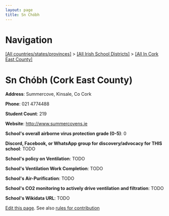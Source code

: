 ```yaml
---
layout: page
title: Sn Chóbh
---
```

# Navigation

[[All countries/states/provinces]](../../..) > [[All Irish School Districts]](../..) > [[All In Cork East County]](..)

# Sn Chóbh (Cork East County)

**Address**: Summercove, Kinsale, Co Cork

**Phone**: 021 4774488

**Student Count**: 219

**Website**: <http://www.summercovens.ie>

**School's overall airborne virus protection grade (0-5)**: 0

**Discord, Facebook, or WhatsApp group for discovery/advocacy for THIS school**: TODO

**School's policy on Ventilation**: TODO

**School's Ventilation Work Completion**: TODO

**School's Air-Purification**: TODO

**School's CO2 monitoring to actively drive ventilation and filtration**: TODO

**School's Wikidata URL**: TODO


[Edit this page](https://github.com/ventilate-schools/Ireland/edit/main/./Cork_East_County/Sn_Chóbh.md). See also [rules for contribution](../../../contribution-rules/)